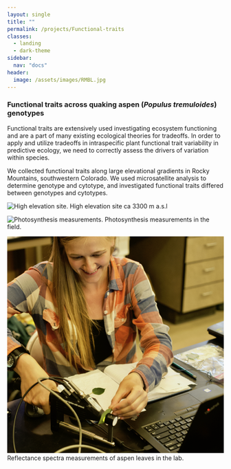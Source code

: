 ```yaml
---
layout: single
title: ""
permalink: /projects/Functional-traits
classes:
  - landing
  - dark-theme
sidebar:
  nav: "docs"
header:
  image: /assets/images/RMBL.jpg
---
```


### Functional traits across quaking aspen (*Populus tremuloides*) genotypes

Functional traits are extensively used investigating ecosystem functioning and are a part of many existing ecological theories for tradeoffs. In order to apply and utilize tradeoffs in intraspecific plant functional trait variability in predictive ecology, we need to correctly assess the drivers of variation within species. 

We collected functional traits along large elevational gradients in Rocky Mountains, southwestern Colorado. We used microsatellite analysis to determine genotype and cytotype, and investigated functional traits differed between genotypes and cytotypes.

![High elevation site.](/assets/images/Avery.jpg) 
High elevation site ca 3300 m a.s.l

![Photosynthesis measurements.](/assets/images/ps4.jpg)
Photosynthesis measurements in the field.

![Reflectance spectra measurements.](/assets/images/spectra.png)
Reflectance spectra measurements of aspen leaves in the lab.

